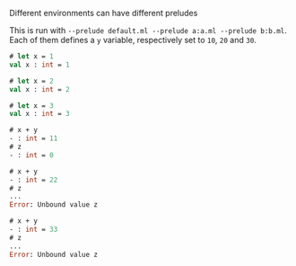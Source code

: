 Different environments can have different preludes

This is run with `--prelude default.ml --prelude a:a.ml --prelude b:b.ml`.
Each of them defines a `y` variable, respectively set to `10`, `20` and `30`.

```ocaml
# let x = 1
val x : int = 1
```

```ocaml env=a
# let x = 2
val x : int = 2
```

```ocaml env=b
# let x = 3
val x : int = 3
```

```ocaml
# x + y
- : int = 11
# z
- : int = 0
```

```ocaml env=a
# x + y
- : int = 22
# z
...
Error: Unbound value z
```

```ocaml env=b
# x + y
- : int = 33
# z
...
Error: Unbound value z
```

